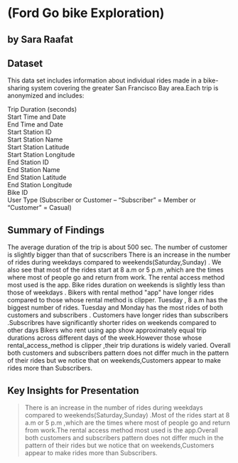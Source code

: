 # (Ford Go bike Exploration)
## by Sara Raafat


## Dataset

This data set includes information about individual rides made in a bike-sharing system covering the greater San Francisco Bay area.Each trip is anonymized and includes:

Trip Duration (seconds)                                                                                                         
Start Time and Date                                                                                                            
End Time and Date                                                                                                              
Start Station ID                                                                                                              
Start Station Name                                                                                                             
Start Station Latitude                                                                                                         
Start Station Longitude                                                                                                        
End Station ID                                                                                                                 
End Station Name                                                                                                               
End Station Latitude                                                                                                           
End Station Longitude                                                                                                          
Bike ID                                                                                                                         
User Type (Subscriber or Customer – “Subscriber” = Member or “Customer” = Casual)


## Summary of Findings

The average duration of the trip is about 500 sec.
The number of customer is slightly bigger than that of  sucscribers
There is an increase in the number of rides during weekdays compared to weekends(Saturday,Sunday) .
We also see that most of the rides start at 8 a.m or 5 p.m ,which are the times where most of people go and return from work.
The rental access method most used is the app.
Bike rides duration on weekends is slightly less than those of weekdays .
Bikers with rental method "app" have longer rides compared to those whose rental method is clipper.
Tuesday , 8 a.m has the biggest number of rides.
Tuesday and Monday has the most rides of both customers and subscribers .
Customers have longer rides than subscribers .Subscribres have significantly shorter rides on weekends compared to other days
Bikers who rent using app show approximately equal trip durations across different days of the week.However those whose rental_access_method is clipper ,their trip durations is widely varied.
Overall both customers and subscribers pattern does not differ much in the pattern of their rides but we notice that on weekends,Customers appear to make rides more than Subscribers.

## Key Insights for Presentation
>There is an increase in the number of rides during weekdays compared to weekends(Saturday,Sunday) .Most of the rides start at 8 a.m or 5 p.m ,which are the times where most of people go and return from work.The rental access method most used is the app.Overall both customers and subscribers pattern does not differ much in the pattern of their rides but we notice that on weekends,Customers appear to make rides more than Subscribers.